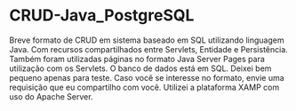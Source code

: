 # CRUD-Java_PostgreSQL

Breve formato de CRUD em sistema baseado em SQL utilizando linguagem Java. Com recursos compartilhados entre Servlets, Entidade e Persistência. Também foram utilizadas páginas 
no formato Java Server Pages para utilização com os Servlets. O banco de dados está em SQL. Deixei bem pequeno apenas para teste. Caso você se interesse no formato, envie uma
requisição que eu compartilho com você. Utilizei a plataforma XAMP com uso do Apache Server.
